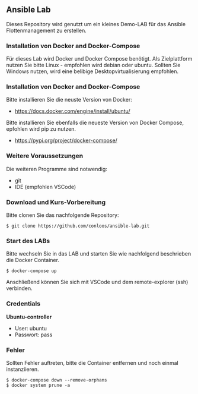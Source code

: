 ## Ansible Lab

Dieses Repository wird genutzt um ein kleines Demo-LAB für das Ansible Flottenmanagement zu erstellen.
  
### Installation von Docker and Docker-Compose

Für dieses Lab wird Docker und Docker Compose benötigt. Als Zielplattform nutzen Sie bitte Linux - empfohlen wird debian oder ubuntu. Sollten Sie Windows nutzen, wird eine belibige Desktopvirtualisierung empfohlen.

### Installation von Docker and Docker-Compose

Bitte installieren Sie die neuste Version von Docker:

* https://docs.docker.com/engine/install/ubuntu/

Bitte installieren Sie ebenfalls die neueste Version von Docker Compose, epfohlen wird pip zu nutzen.

* https://pypi.org/project/docker-compose/

### Weitere Voraussetzungen

Die weiteren Programme sind notwendig:

* git
* IDE (empfohlen VSCode)


### Download und Kurs-Vorbereitung

Bitte clonen Sie das nachfolgende Repository:

```
$ git clone https://github.com/conloos/ansible-lab.git
```

### Start des LABs

Bitte wechseln Sie in das LAB und starten Sie wie nachfolgend beschrieben die Docker Container.

```
$ docker-compose up
```

Anschließend können Sie sich mit VSCode und dem remote-explorer (ssh) verbinden.

### Credentials

**Ubuntu-controller**
* User: ubuntu
* Passwort: pass 

### Fehler
Sollten Fehler auftreten, bitte die Container entfernen und noch einmal instanziieren.
```
$ docker-compose down --remove-orphans
$ docker system prune -a
```
